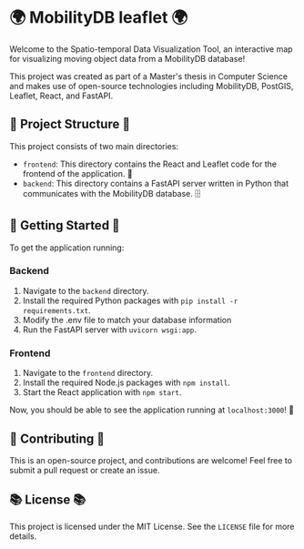 # 🌍 MobilityDB leaflet 🌍

Welcome to the Spatio-temporal Data Visualization Tool, an interactive map for visualizing moving object data from a MobilityDB database! 

This project was created as part of a Master's thesis in Computer Science and makes use of open-source technologies including MobilityDB, PostGIS, Leaflet, React, and FastAPI.

## 📂 Project Structure 📂

This project consists of two main directories:

- `frontend`: This directory contains the React and Leaflet code for the frontend of the application. 🎨
- `backend`: This directory contains a FastAPI server written in Python that communicates with the MobilityDB database. 🗄️

## 🚀 Getting Started 🚀

To get the application running:

### Backend

1. Navigate to the `backend` directory.
2. Install the required Python packages with `pip install -r requirements.txt`.
3. Modify the .env file to match your database information
4. Run the FastAPI server with `uvicorn wsgi:app`.

### Frontend

1. Navigate to the `frontend` directory.
2. Install the required Node.js packages with `npm install`.
3. Start the React application with `npm start`.

Now, you should be able to see the application running at `localhost:3000`! 🎉

## 🤝 Contributing 🤝

This is an open-source project, and contributions are welcome! Feel free to submit a pull request or create an issue. 

## 📚 License 📚

This project is licensed under the MIT License. See the `LICENSE` file for more details.
